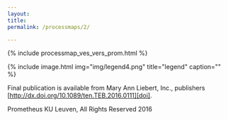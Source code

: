 ```yaml
---
layout:
title:
permalink: /processmaps/2/

---
```




{% include processmap_ves_vers_prom.html %}

{% include image.html
            img="img/legend4.png"
            title="legend"
            caption="" %}
            
Final publication is available from Mary Ann Liebert, Inc., publishers [http://dx.doi.org/10.1089/ten.TEB.2016.0111][doi].

Prometheus KU Leuven,  All Rights Reserved 2016

[doi]: http://dx.doi.org/10.1089/ten.TEB.2016.0111
